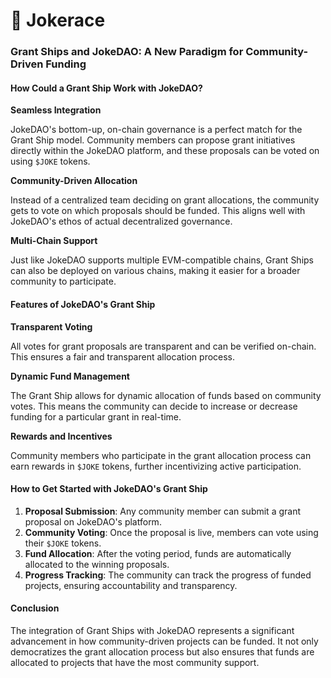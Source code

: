 # 🏰 Jokerace

### Grant Ships and JokeDAO: A New Paradigm for Community-Driven Funding

#### How Could a Grant Ship Work with JokeDAO?

**Seamless Integration**

JokeDAO's bottom-up, on-chain governance is a perfect match for the Grant Ship model. Community members can propose grant initiatives directly within the JokeDAO platform, and these proposals can be voted on using `$JOKE` tokens.

**Community-Driven Allocation**

Instead of a centralized team deciding on grant allocations, the community gets to vote on which proposals should be funded. This aligns well with JokeDAO's ethos of actual decentralized governance.

**Multi-Chain Support**

Just like JokeDAO supports multiple EVM-compatible chains, Grant Ships can also be deployed on various chains, making it easier for a broader community to participate.

#### Features of JokeDAO's Grant Ship

**Transparent Voting**

All votes for grant proposals are transparent and can be verified on-chain. This ensures a fair and transparent allocation process.

**Dynamic Fund Management**

The Grant Ship allows for dynamic allocation of funds based on community votes. This means the community can decide to increase or decrease funding for a particular grant in real-time.

**Rewards and Incentives**

Community members who participate in the grant allocation process can earn rewards in `$JOKE` tokens, further incentivizing active participation.

#### How to Get Started with JokeDAO's Grant Ship

1. **Proposal Submission**: Any community member can submit a grant proposal on JokeDAO's platform.
2. **Community Voting**: Once the proposal is live, members can vote using their `$JOKE` tokens.
3. **Fund Allocation**: After the voting period, funds are automatically allocated to the winning proposals.
4. **Progress Tracking**: The community can track the progress of funded projects, ensuring accountability and transparency.

#### Conclusion

The integration of Grant Ships with JokeDAO represents a significant advancement in how community-driven projects can be funded. It not only democratizes the grant allocation process but also ensures that funds are allocated to projects that have the most community support.
